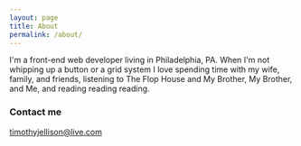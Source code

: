 ```yaml
---
layout: page
title: About
permalink: /about/
---
```


I'm a front-end web developer living in Philadelphia, PA. When I'm not whipping up a button or a grid system I love spending time with my wife, family, and friends, listening to The Flop House and My Brother, My Brother, and Me, and reading reading reading.

### Contact me

[timothyjellison@live.com](mailto:timothyjellison@live.com)